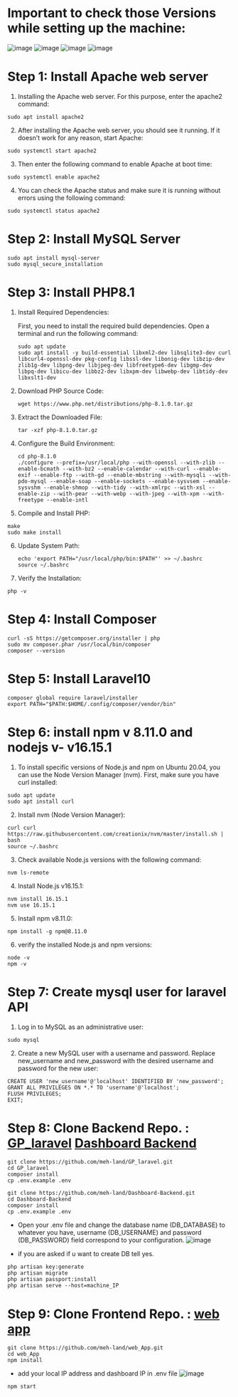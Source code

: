 # Important to check those Versions while setting up the machine:

![image](https://github.com/meh-land/Tutorials/assets/79084467/3b8f53cd-ecaa-4255-9265-32e638a62264)
![image](https://github.com/meh-land/Tutorials/assets/79084467/39835ae7-cc0e-4b16-b5f6-27bf67243f4f)
![image](https://github.com/meh-land/Tutorials/assets/79084467/1edadf8a-69e5-4230-b970-9eab1eab302c)
![image](https://github.com/meh-land/Tutorials/assets/79084467/ee4cbf3d-4396-46dd-99bd-fe53d7c9ac4a)


# Step 1: Install Apache web server

1. Installing the Apache web server. For this purpose, enter the apache2 command:
```
sudo apt install apache2
```

2. After installing the Apache web server, you should see it running. If it doesn’t work for any reason, start Apache:
```
sudo systemctl start apache2
```

3. Then enter the following command to enable Apache at boot time:
```
sudo systemctl enable apache2
```

4. You can check the Apache status and make sure it is running without errors using the following command:
```
sudo systemctl status apache2
```

# Step 2: Install MySQL Server 

```
sudo apt install mysql-server
sudo mysql_secure_installation 
```

# Step 3: Install PHP8.1

1. Install Required Dependencies:

   First, you need to install the required build dependencies. Open a terminal and run the following command:
   ```
   sudo apt update
   sudo apt install -y build-essential libxml2-dev libsqlite3-dev curl libcurl4-openssl-dev pkg-config libssl-dev libonig-dev libzip-dev zlib1g-dev libpng-dev libjpeg-dev libfreetype6-dev libgmp-dev libpq-dev libicu-dev libbz2-dev libxpm-dev libwebp-dev libtidy-dev libxslt1-dev
   ```
2. Download PHP Source Code:
   ```
   wget https://www.php.net/distributions/php-8.1.0.tar.gz
   ```
3. Extract the Downloaded File:
   ```
   tar -xzf php-8.1.0.tar.gz
   ```
4. Configure the Build Environment:
   ```
   cd php-8.1.0
   ./configure --prefix=/usr/local/php --with-openssl --with-zlib --enable-bcmath --with-bz2 --enable-calendar --with-curl --enable-exif --enable-ftp --with-gd --enable-mbstring --with-mysqli --with-pdo-mysql --enable-soap --enable-sockets --enable-sysvsem --enable-sysvshm --enable-shmop --with-tidy --with-xmlrpc --with-xsl --enable-zip --with-pear --with-webp --with-jpeg --with-xpm --with-freetype --enable-intl
   ```

5. Compile and Install PHP:
```
make
sudo make install
```
6. Update System Path:
   ```
   echo 'export PATH="/usr/local/php/bin:$PATH"' >> ~/.bashrc
   source ~/.bashrc
   ```
7. Verify the Installation:
```
php -v
```

# Step 4:  Install Composer
```
curl -sS https://getcomposer.org/installer | php
sudo mv composer.phar /usr/local/bin/composer
composer --version
```

# Step 5:  Install Laravel10
```
composer global require laravel/installer
export PATH="$PATH:$HOME/.config/composer/vendor/bin"
```
# Step 6:  install npm v 8.11.0 and nodejs v- v16.15.1 

1. To install specific versions of Node.js and npm on Ubuntu 20.04, you can use the Node Version Manager (nvm). First, make sure you have curl installed:
```
sudo apt update
sudo apt install curl
```

2. Install nvm (Node Version Manager):
```
curl curl https://raw.githubusercontent.com/creationix/nvm/master/install.sh | bash
source ~/.bashrc
```

3. Check available Node.js versions with the following command:
```
nvm ls-remote
```
4. Install Node.js v16.15.1:
```
nvm install 16.15.1
nvm use 16.15.1
```

5. Install npm v8.11.0:
```
npm install -g npm@8.11.0
```

6. verify the installed Node.js and npm versions:
```
node -v
npm -v
```
# Step 7: Create mysql user for laravel API

1. Log in to MySQL as an administrative user:
```
sudo mysql
```
2. Create a new MySQL user with a username and password. Replace new_username and new_password with the desired username and password for the new user:
```
CREATE USER 'new_username'@'localhost' IDENTIFIED BY 'new_password';
GRANT ALL PRIVILEGES ON *.* TO 'username'@'localhost';
FLUSH PRIVILEGES;
EXIT;
```
# Step 8:  Clone Backend Repo. : [GP_laravel](https://github.com/meh-land/GP_laravel.git) [Dashboard Backend](https://github.com/meh-land/Dashboard-Backend.git)
```
git clone https://github.com/meh-land/GP_laravel.git
cd GP_laravel
composer install
cp .env.example .env
```
```
git clone https://github.com/meh-land/Dashboard-Backend.git
cd Dashboard-Backend
composer install
cp .env.example .env
```
* Open your .env file and change the database name (DB_DATABASE) to whatever you have, username (DB_USERNAME) and password (DB_PASSWORD) field correspond to your configuration.
![image](https://github.com/meh-land/Tutorials/assets/79084467/bf7d925a-c6c6-457a-ae82-bc5b0db58eac)

* if you are asked if u want to create DB tell yes.
```
php artisan key:generate
php artisan migrate
php artisan passport:install
php artisan serve --host=machine_IP
```
# Step 9:  Clone Frontend Repo. : [web app]([https://github.com/meh-land/Dashboard.git](https://github.com/meh-land/web_App))
```
git clone https://github.com/meh-land/web_App.git
cd web_App
npm install
```
* add your local IP address and dashboard IP in .env file
  ![image](https://github.com/meh-land/Tutorials/assets/79084467/469cc7d6-ef73-4e0c-98be-1a2dee1c7541)
  
```
npm start
```


